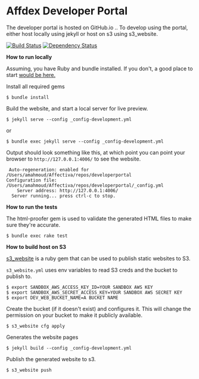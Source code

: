 # Affdex Developer Portal

The developer portal is hosted on GitHub.io ..
To develop using the portal, either host locally using jekyll
or host on s3 using s3_website.

[![Build Status](https://travis-ci.org/Affectiva/developerportal.svg?branch=gh-pages)](https://travis-ci.org/Affectiva/developerportal)
[![Dependency Status](https://gemnasium.com/Affectiva/developerportal.svg)](https://gemnasium.com/Affectiva/developerportal)

**How to run locally**

Assuming, you have Ruby and bundle installed. If you don't, a good place to start [would be here.](https://www.codecademy.com/learn/ruby)

Install all required gems
```shell
$ bundle install
```

Build the website, and start a local server for live preview.
```shell
$ jekyll serve --config _config-development.yml
```

or

```shell
$ bundle exec jekyll serve --config _config-development.yml
```

Output should look something like this, at which point you can point your browser to `http://127.0.0.1:4006/` to see the website.

```
 Auto-regeneration: enabled for /Users/amahmoud/Affectiva/repos/developerportal
Configuration file: /Users/amahmoud/Affectiva/repos/developerportal/_config.yml
    Server address: http://127.0.0.1:4006/
  Server running... press ctrl-c to stop.
```

**How to run the tests**

The html-proofer gem is used to validate the generated HTML files to make sure they're accurate.
```shell
$ bundle exec rake test
```

**How to build host on S3**

[s3_website](https://github.com/laurilehmijoki/s3_website) is a ruby gem that can be used to publish static websites to S3.

```s3_website.yml``` uses env variables to read S3 creds and the bucket to publish to.

```shell
$ export SANDBOX_AWS_ACCESS_KEY_ID=YOUR SANDBOX AWS KEY
$ export SANDBOX_AWS_SECRET_ACCESS_KEY=YOUR SANDBOX AWS SECRET KEY
$ export DEV_WEB_BUCKET_NAME=A BUCKET NAME
```

Create the bucket (if it doesn't exist) and configures it. This will change the permission on your bucket to make it publicly available.

```shell
$ s3_website cfg apply
```

Generates the website pages

```shell
$ jekyll build --config _config-development.yml
```

Publish the generated website to s3.

```shell
$ s3_website push
```
